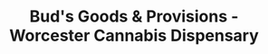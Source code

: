 ---
title: "Bud's Goods & Provisions - Worcester Cannabis Dispensary"
url: /worcester/buds-goods-und-provisions-worcester-cannabis-dispensary/
shop: Hanf
---